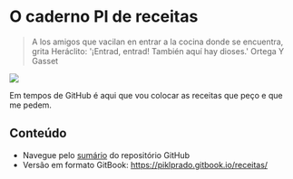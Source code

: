# O caderno PI de receitas

> A los amigos que vacilan en entrar a la cocina donde se encuentra, grita Heráclito:
> '¡Entrad, entrad! También aquí hay dioses.'
> Ortega Y Gasset

![](figs/pie.png)


Em tempos de GitHub é aqui que vou colocar as receitas que peço e que me pedem.

## Conteúdo

 * Navegue pelo  [sumário](SUMMARY.md) do repositório GitHub
 * Versão em formato GitBook: https://piklprado.gitbook.io/receitas/


